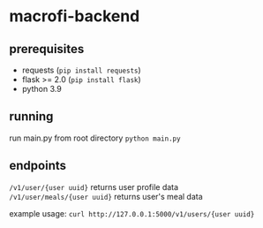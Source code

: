 # macrofi-backend

## prerequisites
- requests (`pip install requests`)
- flask >= 2.0 (`pip install flask`)
- python 3.9

## running

run main.py from root directory
`python main.py`

## endpoints

`/v1/user/{user uuid}` returns user profile data  
`/v1/user/meals/{user uuid}` returns user's meal data

example usage:
`curl http://127.0.0.1:5000/v1/users/{user uuid}`
